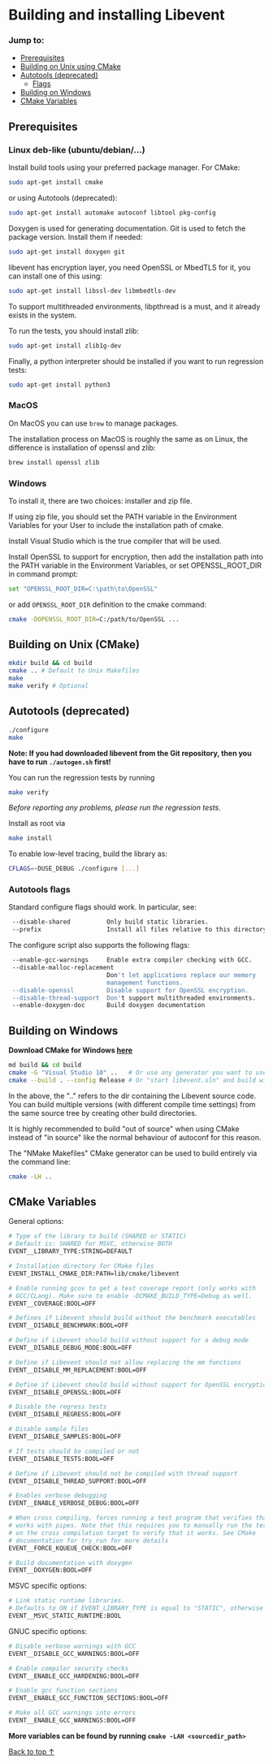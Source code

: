 # Building and installing Libevent

### Jump to:

- [Prerequisites](#Prerequisites)
- [Building on Unix using CMake](#building-on-unix-cmake)
- [Autotools (deprecated)](#autotools-deprecated)
  - [Flags](#autotools-flags)
- [Building on Windows](#building-on-windows)
- [CMake Variables](#cmake-variables)

## Prerequisites

### Linux deb-like (ubuntu/debian/...)

Install build tools using your preferred package manager. For CMake:

```sh
sudo apt-get install cmake
```

or using Autotools (deprecated):

```sh
sudo apt-get install automake autoconf libtool pkg-config
```

Doxygen is used for generating documentation.
Git is used to fetch the package version.
Install them if needed:

```sh
sudo apt-get install doxygen git
```

libevent has encryption layer, you need OpenSSL or MbedTLS for it, you can
install one of this using:

```sh
sudo apt-get install libssl-dev libmbedtls-dev
```

To support multithreaded environments, libpthread is a must, and it already exists in the system.

To run the tests, you should install zlib:

```sh
sudo apt-get install zlib1g-dev
```

Finally, a python interpreter should be installed if you want to run regression tests:
```sh
sudo apt-get install python3
```

### MacOS

On MacOS you can use `brew` to manage packages.

The installation process on MacOS is roughly the same as on Linux,
the difference is installation of openssl and zlib:

```sh
brew install openssl zlib
```

### Windows

To install it, there are two choices: installer and zip file.

If using zip file, you should set the PATH variable in the Environment
Variables for your User to include the installation path of cmake.

Install Visual Studio which is the true compiler that will be used.

Install OpenSSL to support for encryption, then add the installation path into the PATH variable in the Environment Variables,
or set OPENSSL_ROOT_DIR in command prompt:

```sh
set "OPENSSL_ROOT_DIR=C:\path\to\OpenSSL"
```

or add `OPENSSL_ROOT_DIR` definition to the cmake command:

```sh
cmake -DOPENSSL_ROOT_DIR=C:/path/to/OpenSSL ...
```

## Building on Unix (CMake)
```sh
mkdir build && cd build
cmake .. # Default to Unix Makefiles
make
make verify # Optional
```

## Autotools (deprecated)

```sh
./configure
make
```

**Note: If you had downloaded libevent from the Git repository, then you have to run `./autogen.sh` first!**

You can run the regression tests by running
```sh
make verify
```
*Before reporting any problems, please run the regression tests.*

Install as root via
```sh
make install
```

To enable low-level tracing, build the library as:
```sh
CFLAGS=-DUSE_DEBUG ./configure [...]
```

### Autotools flags

Standard configure flags should work. In particular, see:
```sh
 --disable-shared          Only build static libraries.
 --prefix                  Install all files relative to this directory.
```

The configure script also supports the following flags:
```sh
 --enable-gcc-warnings     Enable extra compiler checking with GCC.
 --disable-malloc-replacement
                           Don't let applications replace our memory
                           management functions.
 --disable-openssl         Disable support for OpenSSL encryption.
 --disable-thread-support  Don't support multithreaded environments.
 --enable-doxygen-doc      Build doxygen documentation
```

## Building on Windows
__Download CMake for Windows [here](https://cmake.org/download/)__
```sh
md build && cd build
cmake -G "Visual Studio 10" ..   # Or use any generator you want to use. Run cmake --help for a list
cmake --build . --config Release # Or "start libevent.sln" and build with menu in Visual Studio.
```
In the above, the ".." refers to the dir containing the Libevent source code. You can build multiple versions (with different compile time settings) from the same source tree by creating other build directories.

It is highly recommended to build "out of source" when using CMake instead of "in source" like the normal behaviour of autoconf for this reason.

The "NMake Makefiles" CMake generator can be used to build entirely via the command line:
```sh
cmake -LH ..
```

## CMake Variables
General options:
```sh
# Type of the library to build (SHARED or STATIC)
# Default is: SHARED for MSVC, otherwise BOTH
EVENT__LIBRARY_TYPE:STRING=DEFAULT

# Installation directory for CMake files
EVENT_INSTALL_CMAKE_DIR:PATH=lib/cmake/libevent

# Enable running gcov to get a test coverage report (only works with
# GCC/CLang). Make sure to enable -DCMAKE_BUILD_TYPE=Debug as well.
EVENT__COVERAGE:BOOL=OFF

# Defines if Libevent should build without the benchmark executables
EVENT__DISABLE_BENCHMARK:BOOL=OFF

# Define if Libevent should build without support for a debug mode
EVENT__DISABLE_DEBUG_MODE:BOOL=OFF

# Define if Libevent should not allow replacing the mm functions
EVENT__DISABLE_MM_REPLACEMENT:BOOL=OFF

# Define if Libevent should build without support for OpenSSL encryption
EVENT__DISABLE_OPENSSL:BOOL=OFF

# Disable the regress tests
EVENT__DISABLE_REGRESS:BOOL=OFF

# Disable sample files
EVENT__DISABLE_SAMPLES:BOOL=OFF

# If tests should be compiled or not
EVENT__DISABLE_TESTS:BOOL=OFF

# Define if Libevent should not be compiled with thread support
EVENT__DISABLE_THREAD_SUPPORT:BOOL=OFF

# Enables verbose debugging
EVENT__ENABLE_VERBOSE_DEBUG:BOOL=OFF

# When cross compiling, forces running a test program that verifies that Kqueue
# works with pipes. Note that this requires you to manually run the test program
# on the cross compilation target to verify that it works. See CMake
# documentation for try_run for more details
EVENT__FORCE_KQUEUE_CHECK:BOOL=OFF

# Build documentation with doxygen
EVENT__DOXYGEN:BOOL=OFF
```
MSVC specific options:
```sh
# Link static runtime libraries.
# Defaults to ON if EVENT_LIBRARY_TYPE is equal to "STATIC", otherwise OFF
EVENT__MSVC_STATIC_RUNTIME:BOOL
```
GNUC specific options:
```sh
# Disable verbose warnings with GCC
EVENT__DISABLE_GCC_WARNINGS:BOOL=OFF

# Enable compiler security checks
EVENT__ENABLE_GCC_HARDENING:BOOL=OFF

# Enable gcc function sections
EVENT__ENABLE_GCC_FUNCTION_SECTIONS:BOOL=OFF

# Make all GCC warnings into errors
EVENT__ENABLE_GCC_WARNINGS:BOOL=OFF
```
__More variables can be found by running `cmake -LAH <sourcedir_path>`__

[Back to top &uarr;](#jump-to)
